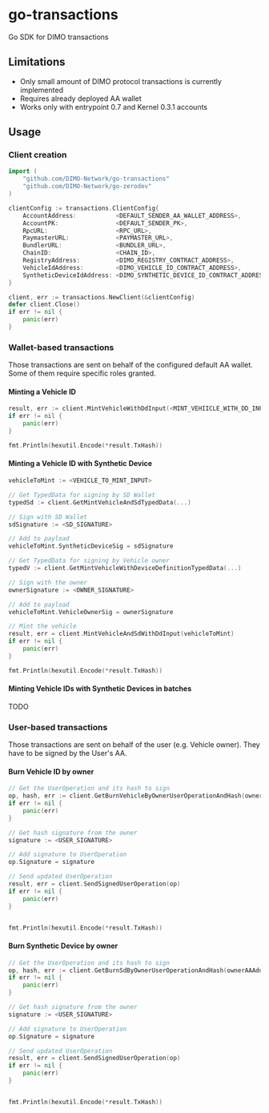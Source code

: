 # go-transactions

Go SDK for DIMO transactions

## Limitations

- Only small amount of DIMO protocol transactions is currently implemented
- Requires already deployed AA wallet
- Works only with entrypoint 0.7 and Kernel 0.3.1 accounts

## Usage

### Client creation

```go
import (
    "github.com/DIMO-Network/go-transactions"
    "github.com/DIMO-Network/go-zerodev"
)

clientConfig := transactions.ClientConfig{
    AccountAddress:           <DEFAULT_SENDER_AA_WALLET_ADDRESS>,
    AccountPK:                <DEFAULT_SENDER_PK>,
    RpcURL:                   <RPC_URL>,
    PaymasterURL:             <PAYMASTER_URL>,
    BundlerURL:               <BUNDLER_URL>,
    ChainID:                  <CHAIN_ID>,
    RegistryAddress:          <DIMO_REGISTRY_CONTRACT_ADDRESS>,
    VehicleIdAddress:         <DIMO_VEHICLE_ID_CONTRACT_ADDRESS>,
    SyntheticDeviceIdAddress: <DIMO_SYNTHETIC_DEVICE_ID_CONTRACT_ADDRESS>,
}

client, err := transactions.NewClient(&clientConfig)
defer client.Close()
if err != nil {
    panic(err)
}
```

### Wallet-based transactions

Those transactions are sent on behalf of the configured default AA wallet. Some of them require specific roles granted.

#### Minting a Vehicle ID

```go
result, err := client.MintVehicleWithDdInput(<MINT_VEHIICLE_WITH_DD_INPUT>)
if err != nil {
    panic(err)
}

fmt.Println(hexutil.Encode(*result.TxHash))
```

#### Minting a Vehicle ID with Synthetic Device

```go
vehicleToMint := <VEHICLE_TO_MINT_INPUT>

// Get TypedData for signing by SD Wallet	
typedSd := client.GetMintVehicleAndSdTypedData(...)

// Sign with SD Wallet
sdSignature := <SD_SIGNATURE>

// Add to payload
vehicleToMint.SyntheticDeviceSig = sdSignature

// Get TypedData for signing by Vehicle owner	
typedV := client.GetMintVehicleWithDeviceDefinitionTypedData(...)

// Sign with the owner
ownerSignature := <OWNER_SIGNATURE>

// Add to payload
vehicleToMint.VehicleOwnerSig = ownerSignature

// Mint the vehicle
result, err = client.MintVehicleAndSdWithDdInput(vehicleToMint)
if err != nil {
    panic(err)
}

fmt.Println(hexutil.Encode(*result.TxHash))
```

#### Minting Vehicle IDs with Synthetic Devices in batches

TODO

### User-based transactions

Those transactions are sent on behalf of the user (e.g. Vehicle owner). They have to be signed by the User's AA.

#### Burn Vehicle ID by owner

```go
// Get the UserOperation and its hash to sign
op, hash, err := client.GetBurnVehicleByOwnerUserOperationAndHash(ownerAAAddress, <Vehicle TokenID>)
if err != nil {
    panic(err)
}

// Get hash signature from the owner
signature := <USER_SIGNATURE>

// Add signature to UserOperation
op.Signature = signature

// Send updated UserOperation
result, err = client.SendSignedUserOperation(op)
if err != nil {
    panic(err)
}


fmt.Println(hexutil.Encode(*result.TxHash))
```

#### Burn Synthetic Device by owner

```go
// Get the UserOperation and its hash to sign
op, hash, err := client.GetBurnSdByOwnerUserOperationAndHash(ownerAAAddress, <Synthetic Device TokenID>)
if err != nil {
    panic(err)
}

// Get hash signature from the owner
signature := <USER_SIGNATURE>

// Add signature to UserOperation
op.Signature = signature

// Send updated UserOperation
result, err = client.SendSignedUserOperation(op)
if err != nil {
    panic(err)
}


fmt.Println(hexutil.Encode(*result.TxHash))
```
